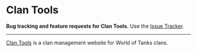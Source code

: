 Clan Tools
==========

**Bug tracking and feature requests for Clan Tools.** Use the [Issue Tracker](https://github.com/ClanTools/Tracker/issues).

---

[Clan Tools](https://clantools.us) is a clan management website for World of Tanks clans. 
